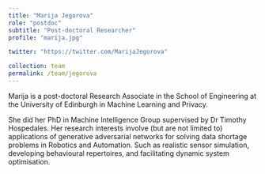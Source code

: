 ```yaml
---
title: "Marija Jegorova"
role: "postdoc"
subtitle: "Post-doctoral Researcher"
profile: "marija.jpg"

twitter: "https://twitter.com/MarijaJegorova"

collection: team
permalink: /team/jegorova
---
```

Marija is a post-doctoral Research Associate in the School of Engineering at the
University of Edinburgh in Machine Learning and Privacy.

She did her PhD in Machine Intelligence Group supervised by Dr Timothy
Hospedales. Her research interests involve (but are not limited to) applications
of generative adversarial networks for solving data shortage problems in
Robotics and Automation. Such as realistic sensor simulation, developing
behavioural repertoires, and facilitating dynamic system optimisation.
